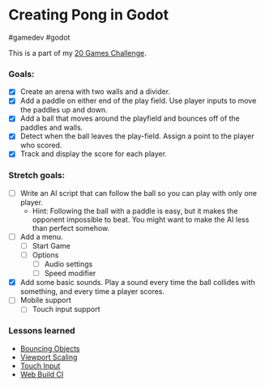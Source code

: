 # Creating Pong in Godot 

#gamedev #godot

This is a part of my [20 Games Challenge](20-games-challenge.md).

### Goals:

- [x] Create an arena with two walls and a divider.
- [x] Add a paddle on either end of the play field. Use player inputs to move the paddles up and down.
- [x] Add a ball that moves around the playfield and bounces off of the paddles and walls.
- [x] Detect when the ball leaves the play-field. Assign a point to the player who scored.
- [x] Track and display the score for each player.

### Stretch goals:

- [ ] Write an AI script that can follow the ball so you can play with only one player.  
	- Hint: Following the ball with a paddle is easy, but it makes the opponent impossible to beat. You might want to make the AI less than perfect somehow.
- [ ] Add a menu.
	- [ ] Start Game
	- [ ] Options
		- [ ] Audio settings
		- [ ] Speed modifier
- [x] Add some basic sounds. Play a sound every time the ball collides with something, and every time a player scores.
- [ ] Mobile support
	- [ ] Touch input support

### Lessons learned

- [Bouncing Objects](bouncing-object-godot.md)
- [Viewport Scaling](viewport-scaling-godot.md)
- [Touch Input](touch-input-godot.md)
- [Web Build CI](godot-4-web-build-github-actions.md)